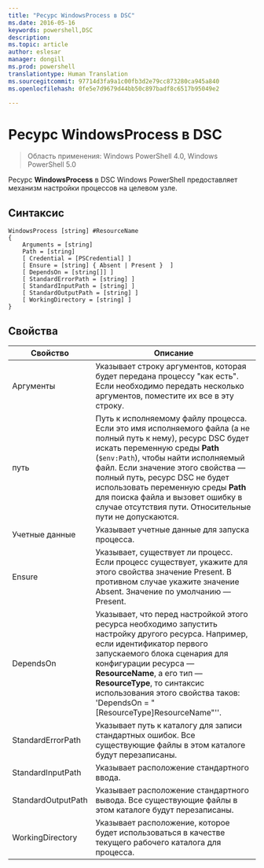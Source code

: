 ```yaml
---
title: "Ресурс WindowsProcess в DSC"
ms.date: 2016-05-16
keywords: powershell,DSC
description: 
ms.topic: article
author: eslesar
manager: dongill
ms.prod: powershell
translationtype: Human Translation
ms.sourcegitcommit: 97714d3fa9a1c00fb3d2e79cc873280ca945a840
ms.openlocfilehash: 0fe5e7d9679d44bb50c897badf8c6517b95049e2

---
```


# Ресурс WindowsProcess в DSC

> Область применения: Windows PowerShell 4.0, Windows PowerShell 5.0

Ресурс **WindowsProcess** в DSC Windows PowerShell предоставляет механизм настройки процессов на целевом узле.

## Синтаксис

```
WindowsProcess [string] #ResourceName
{
    Arguments = [string]
    Path = [string]
    [ Credential = [PSCredential] ]
    [ Ensure = [string] { Absent | Present }  ]
    [ DependsOn = [string[]] ]
    [ StandardErrorPath = [string] ]
    [ StandardInputPath = [string] ]
    [ StandardOutputPath = [string] ]
    [ WorkingDirectory = [string] ]
}
```

## Свойства
|  Свойство  |  Описание   | 
|---|---| 
| Аргументы| Указывает строку аргументов, которая будет передана процессу "как есть". Если необходимо передать несколько аргументов, поместите их все в эту строку.| 
| путь| Путь к исполняемому файлу процесса. Если это имя исполняемого файла (а не полный путь к нему), ресурс DSC будет искать переменную среды **Path** (`$env:Path`), чтобы найти исполняемый файл. Если значение этого свойства — полный путь, ресурс DSC не будет использовать переменную среды **Path** для поиска файла и вызовет ошибку в случае отсутствия пути. Относительные пути не допускаются.| 
| Учетные данные| Указывает учетные данные для запуска процесса.| 
| Ensure| Указывает, существует ли процесс. Если процесс существует, укажите для этого свойства значение Present. В противном случае укажите значение Absent. Значение по умолчанию — Present.| 
| DependsOn | Указывает, что перед настройкой этого ресурса необходимо запустить настройку другого ресурса. Например, если идентификатор первого запускаемого блока сценария для конфигурации ресурса — __ResourceName__, а его тип — __ResourceType__, то синтаксис использования этого свойства таков: 'DependsOn = "[ResourceType]ResourceName"''.| 
| StandardErrorPath| Указывает путь к каталогу для записи стандартных ошибок. Все существующие файлы в этом каталоге будут перезаписаны.| 
| StandardInputPath| Указывает расположение стандартного ввода.| 
| StandardOutputPath| Указывает расположение стандартного вывода. Все существующие файлы в этом каталоге будут перезаписаны.| 
| WorkingDirectory| Указывает расположение, которое будет использоваться в качестве текущего рабочего каталога для процесса.| 




<!--HONumber=Aug16_HO3-->


